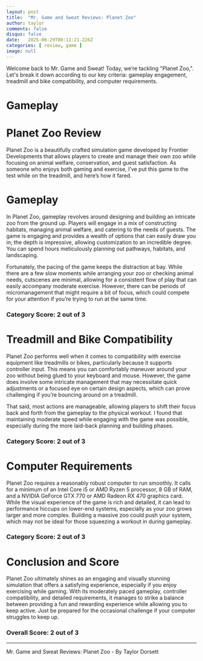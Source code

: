```yaml
---
layout: post
title:  "Mr. Game and Sweat Reviews: Planet Zoo"
author: taylor
comments: false
disqus: false
date:   2025-06-29T00:11:21.226Z
categories: [ review, game ]
image: null
---
```


Welcome back to Mr. Game and Sweat! Today, we’re tackling "Planet Zoo,". Let's break it down according to our key criteria: gameplay engagement, treadmill and bike compatibility, and computer requirements.

# Gameplay

# Planet Zoo Review

Planet Zoo is a beautifully crafted simulation game developed by Frontier Developments that allows players to create and manage their own zoo while focusing on animal welfare, conservation, and guest satisfaction. As someone who enjoys both gaming and exercise, I’ve put this game to the test while on the treadmill, and here’s how it fared.

# Gameplay

In Planet Zoo, gameplay revolves around designing and building an intricate zoo from the ground up. Players will engage in a mix of constructing habitats, managing animal welfare, and catering to the needs of guests. The game is engaging and provides a wealth of options that can easily draw you in; the depth is impressive, allowing customization to an incredible degree. You can spend hours meticulously planning out pathways, habitats, and landscaping.

Fortunately, the pacing of the game keeps the distraction at bay. While there are a few slow moments while arranging your zoo or checking animal needs, cutscenes are minimal, allowing for a consistent flow of play that can easily accompany moderate exercise. However, there can be periods of micromanagement that might require a bit of focus, which could compete for your attention if you’re trying to run at the same time.

### Category Score: 2 out of 3

# Treadmill and Bike Compatibility

Planet Zoo performs well when it comes to compatibility with exercise equipment like treadmills or bikes, particularly because it supports controller input. This means you can comfortably maneuver around your zoo without being glued to your keyboard and mouse. However, the game does involve some intricate management that may necessitate quick adjustments or a focused eye on certain design aspects, which can prove challenging if you’re bouncing around on a treadmill.

That said, most actions are manageable, allowing players to shift their focus back and forth from the gameplay to the physical workout. I found that maintaining moderate speed while engaging with the game was possible, especially during the more laid-back planning and building phases.

### Category Score: 2 out of 3

# Computer Requirements

Planet Zoo requires a reasonably robust computer to run smoothly. It calls for a minimum of an Intel Core i5 or AMD Ryzen 5 processor, 8 GB of RAM, and a NVIDIA GeForce GTX 770 or AMD Radeon RX 470 graphics card. While the visual experience of the game is rich and detailed, it can lead to performance hiccups on lower-end systems, especially as your zoo grows larger and more complex. Building a massive zoo could push your system, which may not be ideal for those squeezing a workout in during gameplay.

### Category Score: 2 out of 3

# Conclusion and Score

Planet Zoo ultimately shines as an engaging and visually stunning simulation that offers a satisfying experience, especially if you enjoy exercising while gaming. With its moderately paced gameplay, controller compatibility, and detailed requirements, it manages to strike a balance between providing a fun and rewarding experience while allowing you to keep active. Just be prepared for the occasional challenge if your computer struggles to keep up.

### Overall Score: 2 out of 3

---

Mr. Game and Sweat Reviews: Planet Zoo - By Taylor Dorsett
